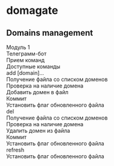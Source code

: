 # domagate
Domains management
---
Модуль 1</br>
  Телеграмм-бот</br>
  Прием команд</br>
    Доступные команды</br>
      add <domain> [domain]...</br>
        Получение файла со списком доменов</br>
        Проверка на наличие домена</br>
        Добавить домен в файл</br>
        Коммит</br>
        Установить флаг обновленного файла</br>
      del <domain></br>
        Получение файла со списком доменов</br>
        Проверка на наличие домена</br>
        Удалить домен из файла</br>
        Коммит</br>
        Установить флаг обновленного файла</br>
      refresh</br>
        Установить флаг обновленного файла</br>
    
    
